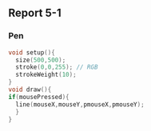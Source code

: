 ## Report 5-1 
### Pen
```pde
void setup(){
  size(500,500);
  stroke(0,0,255); // RGB
  strokeWeight(10);
}
void draw(){
if(mousePressed){
  line(mouseX,mouseY,pmouseX,pmouseY);
  }
}
```
